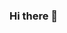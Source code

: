 ### Hi there 👋

<!--
**kim-0zzy/kim-0zzy** is a ✨ _special_ ✨ repository because its `README.md` (this file) appears on your GitHub profile.

<div align="center">
  <img src="https://img.shields.io/badge/Java-ED8B00?style=for-the-badge&logo=openjdk&logoColor=white"/>
   <img src="https://img.shields.io/badge/TypeScript-3178C6?style=flat&logo=TypeScript&logoColor=white"/>
<div/>
